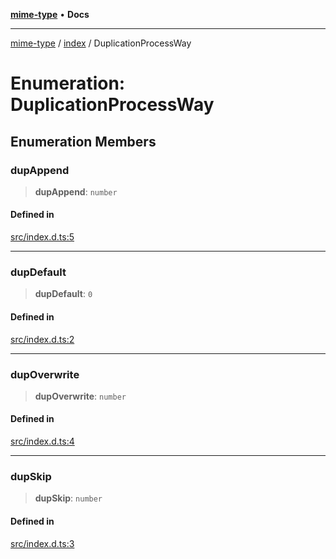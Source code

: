 [**mime-type**](../../README.md) • **Docs**

***

[mime-type](../../modules.md) / [index](../README.md) / DuplicationProcessWay

# Enumeration: DuplicationProcessWay

## Enumeration Members

### dupAppend

> **dupAppend**: `number`

#### Defined in

[src/index.d.ts:5](https://github.com/snowyu/mime-type.js/blob/165ae58f987ddcdd31d0f3b887dfc0429f306bf9/src/index.d.ts#L5)

***

### dupDefault

> **dupDefault**: `0`

#### Defined in

[src/index.d.ts:2](https://github.com/snowyu/mime-type.js/blob/165ae58f987ddcdd31d0f3b887dfc0429f306bf9/src/index.d.ts#L2)

***

### dupOverwrite

> **dupOverwrite**: `number`

#### Defined in

[src/index.d.ts:4](https://github.com/snowyu/mime-type.js/blob/165ae58f987ddcdd31d0f3b887dfc0429f306bf9/src/index.d.ts#L4)

***

### dupSkip

> **dupSkip**: `number`

#### Defined in

[src/index.d.ts:3](https://github.com/snowyu/mime-type.js/blob/165ae58f987ddcdd31d0f3b887dfc0429f306bf9/src/index.d.ts#L3)
